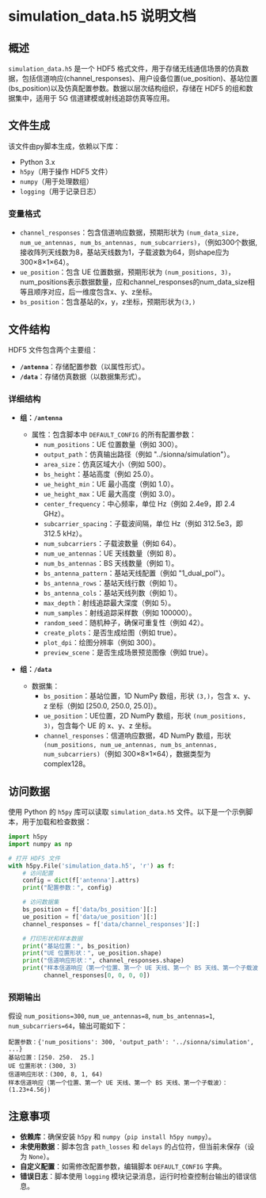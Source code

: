 # simulation_data.h5 说明文档

## 概述
`simulation_data.h5` 是一个 HDF5 格式文件，用于存储无线通信场景的仿真数据，包括信道响应(channel_responses)、用户设备位置(ue_position)、基站位置(bs_position)以及仿真配置参数。数据以层次结构组织，存储在 HDF5 的组和数据集中，适用于 5G 信道建模或射线追踪仿真等应用。

## 文件生成
该文件由py脚本生成，依赖以下库：
- Python 3.x
- `h5py`（用于操作 HDF5 文件）
- `numpy`（用于处理数组）
- `logging`（用于记录日志）

### 变量格式
- `channel_responses`：包含信道响应数据，预期形状为 `(num_data_size, num_ue_antennas, num_bs_antennas, num_subcarriers)`，（例如300个数据,接收阵列天线数为8，基站天线数为1，子载波数为64，则shape应为300×8×1×64）。
- `ue_position`：包含 UE 位置数据，预期形状为 `(num_positions, 3)`，num_positions表示数据数量，应和channel_responses的num_data_size相等且顺序对应，后一维度包含x、y、z坐标。
- `bs_position`：包含基站的x，y，z坐标，预期形状为`(3,)`

## 文件结构
HDF5 文件包含两个主要组：
- **`/antenna`**：存储配置参数（以属性形式）。
- **`/data`**：存储仿真数据（以数据集形式）。

### 详细结构
- **组：`/antenna`**
  - 属性：包含脚本中 `DEFAULT_CONFIG` 的所有配置参数：
    - `num_positions`：UE 位置数量（例如 300）。
    - `output_path`：仿真输出路径（例如 "../sionna/simulation"）。
    - `area_size`：仿真区域大小（例如 500）。
    - `bs_height`：基站高度（例如 25.0）。
    - `ue_height_min`：UE 最小高度（例如 1.0）。
    - `ue_height_max`：UE 最大高度（例如 3.0）。
    - `center_frequency`：中心频率，单位 Hz（例如 2.4e9，即 2.4 GHz）。
    - `subcarrier_spacing`：子载波间隔，单位 Hz（例如 312.5e3，即 312.5 kHz）。
    - `num_subcarriers`：子载波数量（例如 64）。
    - `num_ue_antennas`：UE 天线数量（例如 8）。
    - `num_bs_antennas`：BS 天线数量（例如 1）。
    - `bs_antenna_pattern`：基站天线配置（例如 "1_dual_pol"）。
    - `bs_antenna_rows`：基站天线行数（例如 1）。
    - `bs_antenna_cols`：基站天线列数（例如 1）。
    - `max_depth`：射线追踪最大深度（例如 5）。
    - `num_samples`：射线追踪采样数（例如 100000）。
    - `random_seed`：随机种子，确保可重复性（例如 42）。
    - `create_plots`：是否生成绘图（例如 true）。
    - `plot_dpi`：绘图分辨率（例如 300）。
    - `preview_scene`：是否生成场景预览图像（例如 true）。

- **组：`/data`**
  - 数据集：
    - `bs_position`：基站位置，1D NumPy 数组，形状 `(3,)`，包含 x、y、z 坐标（例如 [250.0, 250.0, 25.0]）。
    - `ue_position`：UE位置，2D NumPy 数组，形状 `(num_positions, 3)`，包含每个 UE 的 x、y、z 坐标。
    - `channel_responses`：信道响应数据，4D NumPy 数组，形状 `(num_positions, num_ue_antennas, num_bs_antennas, num_subcarriers)`（例如 300×8×1×64），数据类型为 complex128。

## 访问数据
使用 Python 的 `h5py` 库可以读取 `simulation_data.h5` 文件。以下是一个示例脚本，用于加载和检查数据：

```python
import h5py
import numpy as np

# 打开 HDF5 文件
with h5py.File('simulation_data.h5', 'r') as f:
    # 访问配置
    config = dict(f['antenna'].attrs)
    print("配置参数：", config)

    # 访问数据集
    bs_position = f['data/bs_position'][:]
    ue_position = f['data/ue_position'][:]
    channel_responses = f['data/channel_responses'][:]

    # 打印形状和样本数据
    print("基站位置：", bs_position)
    print("UE 位置形状：", ue_position.shape)
    print("信道响应形状：", channel_responses.shape)
    print("样本信道响应（第一个位置、第一个 UE 天线、第一个 BS 天线、第一个子载波）：", 
          channel_responses[0, 0, 0, 0])
```

### 预期输出
假设 `num_positions=300`, `num_ue_antennas=8`, `num_bs_antennas=1`, `num_subcarriers=64`，输出可能如下：
```
配置参数：{'num_positions': 300, 'output_path': '../sionna/simulation', ...}
基站位置：[250. 250.  25.]
UE 位置形状：(300, 3)
信道响应形状：(300, 8, 1, 64)
样本信道响应（第一个位置、第一个 UE 天线、第一个 BS 天线、第一个子载波）：(1.23+4.56j)
```

## 注意事项
- **依赖库**：确保安装 `h5py` 和 `numpy`（`pip install h5py numpy`）。
- **未使用数据**：脚本包含 `path_losses` 和 `delays` 的占位符，但当前未保存（设为 `None`）。
- **自定义配置**：如需修改配置参数，编辑脚本 `DEFAULT_CONFIG` 字典。
- **错误日志**：脚本使用 `logging` 模块记录消息，运行时检查控制台输出的错误信息。
